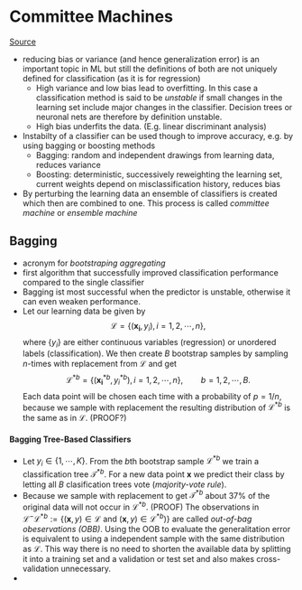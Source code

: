 # Committee Machines

[Source](https://link.springer.com/book/10.1007/978-0-387-78189-1)

- reducing bias or variance (and hence generalization error) is an important topic in ML but still the definitions of both are not uniquely defined for classification (as it is for regression)
	- High variance and low bias lead to overfitting. In this case a classification method is said to be *unstable* if small changes in the learning set include major changes in the classifier. Decision trees or neuronal nets are therefore by definition unstable.
	- High bias underfits the data. (E.g. linear discriminant analysis)
- Instabilty of a classifier can be used though to improve accuracy, e.g. by using bagging or boosting methods
	- Bagging: random and independent drawings from learning data, reduces variance
	- Boosting: deterministic,  successively reweighting the learning set, current weights depend on misclassification history, reduces bias
- By perturbing the learning data an ensemble of classifiers is created which then are combined to one. This process is called *committee machine* or *ensemble machine*

## Bagging 
- acronym for *bootstraping aggregating*
- first algorithm that successfully improved classification performance compared to the single classifier
- Bagging ist most successful when the predictor is unstable, otherwise it can even weaken performance.
- Let our learning data be given by 
	$$
	\mathcal{L}=\{(\boldsymbol{x_i}, y_i), i=1,2,\cdots,n\},
	$$
where $\{y_i\}$ are either continuous variables (regression) or unordered labels (classification). We then create $B$ bootstrap samples by sampling $n$-times with replacement from $\mathcal{L}$ and get 
	$$
	\mathcal{L}^{*b}=\{(\boldsymbol{x_i}^{*b}, y_i^{*b}), i=1,2,\cdots,n\}, \qquad b=1,2,\cdots,B.
	$$
Each data point will be chosen each time with a probability of $p=1/n$, because we sample with replacement the resulting distribution of $\mathcal{L}^{*b}$ is the same as in $\mathcal{L}$. (PROOF?)

#### Bagging Tree-Based Classifiers
- Let $y_i \in \{1,\cdots,K\}$. From the $b$th bootstrap sample $\mathcal{L}^{*b}$ we train a classification tree $\mathcal{T}^{*b}$. For a new data point $\boldsymbol{x}$ we predict their class by letting all $B$ clasification trees vote (*majority-vote rule*).
- Because we sample with replacement to get $\mathcal{T}^{*b}$ about $37\%$ of the original data will not occur in $\mathcal{L}^{*b}$. (PROOF) The observations in $\mathcal{L}^ - \mathcal{L}^{*b}:= \left\{ (\boldsymbol{x}, y) \in \mathcal{L} \text{ and } (\boldsymbol{x}, y) \in \mathcal{L}^{*b} \right)\}$ are called *out-of-bag obeservations (OBB)*. Using the OOB to evaluate the generalitation error is equivalent to using a independent sample with the same distribution as  $\mathcal{L}$. This way there is no need to shorten the available data by splitting it into a training set and a validation or test set  and also makes cross-validation unnecessary.
- 
	
